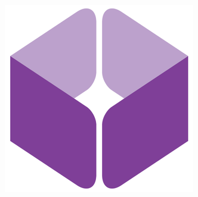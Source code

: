 ![92145573_1091567457872436_6411769784991481856_n](test.assets/92145573_1091567457872436_6411769784991481856_n-1586448717958.png)